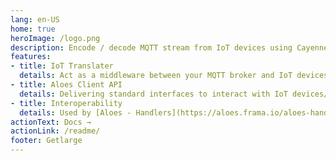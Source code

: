 ```yaml
---
lang: en-US
home: true
heroImage: /logo.png
description: Encode / decode MQTT stream from IoT devices using CayenneLPP protocol.
features:
- title: IoT Translater
  details: Act as a middleware between your MQTT broker and IoT devices, and generate sensor instances from Open Mobile Alliance schemas.
- title: Aloes Client API
  details: Delivering standard interfaces to interact with IoT devices/sensors from any webservices.
- title: Interoperability
  details: Used by [Aloes - Handlers](https://aloes.frama.io/aloes-handlers/)
actionText: Docs →
actionLink: /readme/
footer: Getlarge
---
```

